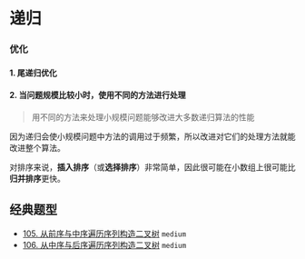# 递归




### 优化

#### 1. 尾递归优化

#### 2. 当问题规模比较小时，使用不同的方法进行处理

> 用不同的方法来处理小规模问题能够改进大多数递归算法的性能

因为递归会使小规模问题中方法的调用过于频繁，所以改进对它们的处理方法就能改进整个算法。

对排序来说，**插入排序**（或**选择排序**）非常简单，因此很可能在小数组上很可能比**归并排序**更快。




## 经典题型

- [105. 从前序与中序遍历序列构造二叉树](https://leetcode-cn.com/problems/construct-binary-tree-from-preorder-and-inorder-traversal/) `medium`
- [106. 从中序与后序遍历序列构造二叉树](https://leetcode-cn.com/problems/construct-binary-tree-from-inorder-and-postorder-traversal/) `medium`